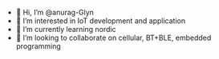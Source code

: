 - 👋 Hi, I’m @anurag-Glyn
- 👀 I’m interested in IoT development and application
- 🌱 I’m currently learning nordic
- 💞️ I’m looking to collaborate on cellular, BT+BLE, embedded programming

<!---
anurag-Glyn/anurag-Glyn is a ✨ special ✨ repository because its `README.md` (this file) appears on your GitHub profile.
You can click the Preview link to take a look at your changes.
--->
